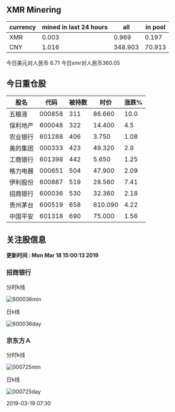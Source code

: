 ## XMR Minering

|currency|mined in last 24 hours|all|in pool|
|---|---|---|---|
|XMR|0.003|0.969|0.197|
|CNY|1.016|348.903|70.913|

今日美元对人民币 6.71	今日xmr对人民币360.05


## 今日重仓股 

|股名|代码|被持数|时价|涨跌%|
|---|---|---|---|---|
|五粮液|000858|311|86.660|10.0|
|保利地产|600048|322|14.400|4.5|
|农业银行|601288|406|3.750|1.08|
|美的集团|000333|423|49.320|2.9|
|工商银行|601398|442|5.650|1.25|
|格力电器|000651|504|47.900|2.09|
|伊利股份|600887|519|28.560|7.41|
|招商银行|600036|530|32.360|2.18|
|贵州茅台|600519|658|810.090|4.22|
|中国平安|601318|690|75.000|1.56|

## 关注股信息
**更新时间 : Mon Mar 18 15:00:13 2019**
### 招商银行 
分时k线

![600036min](http://image.sinajs.cn/newchart/min/n/sh600036.gif)

日k线

![600036day](http://image.sinajs.cn/newchart/daily/n/sh600036.gif)

### 京东方Ａ 
分时k线

![000725min](http://image.sinajs.cn/newchart/min/n/sz000725.gif)

日k线

![000725day](http://image.sinajs.cn/newchart/daily/n/sz000725.gif)

2019-03-19 07:30